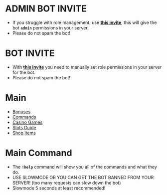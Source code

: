 # ADMIN BOT INVITE

 - If you struggle with role management, use **[this invite](https://discord.com/oauth2/authorize?client_id=1363835222247866460&permissions=8&integration_type=0&scope=bot)**, this will give the bot **`admin`** permissions in your server.
 - Please do not spam the bot!
# BOT INVITE

 - With **[this invite](https://discord.com/oauth2/authorize?client_id=1363835222247866460&permissions=182272&integration_type=0&scope=bot)** you need to manually set role permissions in your server for the bot.
 - Please do not spam the bot!

# Main
 - [Bonuses](https://github.com/ToastedNub/Casino-Bot-Info/blob/main/Bonuses.md)
 - [Commands](https://github.com/ToastedNub/Casino-Bot-Info/blob/main/Commands.md)
 - [Casino Games](https://github.com/ToastedNub/Casino-Bot-Info/blob/main/Games.md)
 - [Slots Guide](https://github.com/ToastedNub/Casino-Bot-Info/blob/main/Slots.md)
 - [Shop Items](https://github.com/ToastedNub/Casino-Bot-Info/blob/main/Shop.md)

# Main Command

 - The **`!help`** command will show you all of the commands and what they do.
 - USE SLOWMODE OR YOU CAN GET THE BOT BANNED FROM YOUR SERVER! (too many requests can slow down the bot)
 - Slowmode 5 seconds at least recommended!
